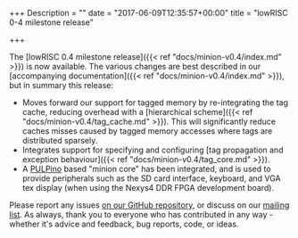 +++
Description = ""
date = "2017-06-09T12:35:57+00:00"
title = "lowRISC 0-4 milestone release"

+++

The [lowRISC 0.4 milestone release]({{< ref "docs/minion-v0.4/index.md" >}})
is now available. The various changes are best described in our [accompanying
documentation]({{< ref "docs/minion-v0.4/index.md" >}}), but in summary this
release:

* Moves forward our support for tagged memory by re-integrating the tag cache,
  reducing overhead with a [hierarchical scheme]({{< ref "docs/minion-v0.4/tag_cache.md" >}}).
  This will significantly reduce caches misses caused by tagged memory accesses
where tags are distributed sparsely.
* Integrates support for specifying and configuring [tag propagation and
  exception behaviour]({{< ref "docs/minion-v0.4/tag_core.md" >}}).
* A [PULPino](http://www.pulp-platform.org/) based "minion core" has been
  integrated, and is used to provide peripherals such as the SD card
interface, keyboard, and VGA tex display (when using the Nexys4 DDR FPGA
development board).

Please report any issues [on our GitHub
repository](https://github.com/lowRISC/lowrisc-chip), or discuss on our
[mailing list](http://listmaster.pepperfish.net/cgi-bin/mailman/listinfo/lowrisc-dev-lists.lowrisc.org). As always, thank you to everyone who has contributed in any way - whether it's advice and feedback, bug reports, code, or ideas.
